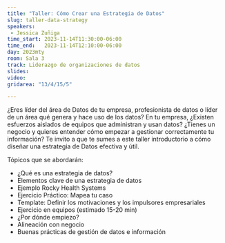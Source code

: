 ```yaml
---
title: "Taller: Cómo Crear una Estrategia de Datos"
slug: taller-data-strategy
speakers:
 - Jessica Zuñiga
time_start: 2023-11-14T11:30:00-06:00
time_end:   2023-11-14T12:10:00-06:00
day: 2023mty
room: Sala 3
track: Liderazgo de organizaciones de datos
slides: 
video: 
gridarea: "13/4/15/5"

---
```


¿Eres líder del área de Datos de tu empresa, profesionista de datos o líder de un área qué genera y hace uso de los datos? En tu empresa, ¿Existen esfuerzos aislados de equipos que administran y usan datos? ¿Tienes un negocio y quieres entender cómo empezar a gestionar correctamente tu información? Te invito a que te sumes a este taller introductorio a cómo diseñar una estrategia de Datos efectiva y útil. 

Tópicos que se abordarán:
 - ¿Qué es una estrategia de datos?
 - Elementos clave de una estrategia de datos
 - Ejemplo Rocky Health Systems
 - Ejercicio Práctico: Mapea tu caso
 - Template: Definir los motivaciones y los impulsores empresariales
 - Ejercicio en equipos (estimado 15-20 min)
 - ¿Por dónde empiezo?
 - Alineación con negocio
 - Buenas prácticas de gestión de datos e información
